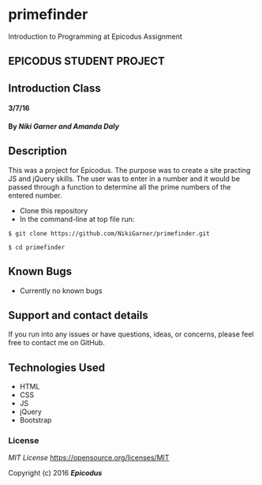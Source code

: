 # primefinder
Introduction to Programming at Epicodus Assignment 
## EPICODUS STUDENT PROJECT
## Introduction Class

#### 3/7/16

#### By _**Niki Garner and Amanda Daly**_

## Description
This was a project for Epicodus. The purpose was to create a site practing JS and jQuery skills. The user was to enter in a number and it would be passed through a function to determine all the prime numbers of the entered number.

* Clone this repository
* In the command-line at top file run:
```
$ git clone https://github.com/NikiGarner/primefinder.git
```
```
$ cd primefinder
```

## Known Bugs

* Currently no known bugs

## Support and contact details

If you run into any issues or have questions, ideas, or concerns, please feel free to contact me on GitHub.

## Technologies Used

* HTML
* CSS
* JS
* jQuery
* Bootstrap


### License

*MIT License*
<a href="https://opensource.org/licenses/MIT">https://opensource.org/licenses/MIT</a>

Copyright (c) 2016 **_Epicodus_**
